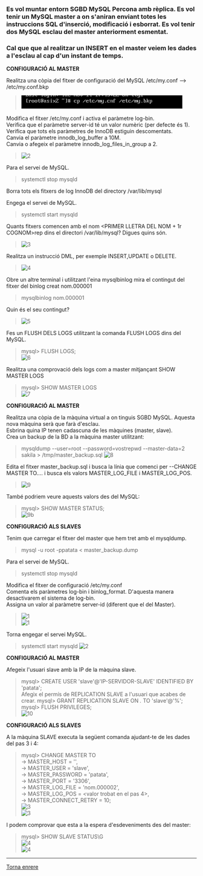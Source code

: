 ### Es vol muntar entorn SGBD MySQL Percona amb rèplica. Es vol tenir un MySQL master a on s'aniran enviant totes les instruccions SQL d'inserció, modificació i esborrat. Es vol tenir dos MySQL  esclau del master anteriorment esmentat.  
### Cal que que al realitzar un INSERT en el master veiem les dades a l'esclau al cap d'un instant de temps.  

__CONFIGURACIÓ AL MASTER__  

Realitza una còpia del fitxer de configuració del MySQL /etc/my.conf --> /etc/my.conf.bkp  
>  ![1](https://raw.githubusercontent.com/Josep88/MP10UF2-A4/master/img/exercici1/master/Captura1.PNG)  
  
Modifica el fitxer /etc/my.conf i activa el paràmetre log-bin.   
Verifica que el paràmetre server-id té un valor numèric (per defecte és 1).  
Verifica que tots els paràmetres de InnoDB estiguin descomentats.  
Canvia el paràmetre innodb_log_buffer a 10M.  
Canvia o afegeix el paràmetre innodb_log_files_in_group a 2.  
>  ![2](https://raw.githubusercontent.com/Josep88/MP10UF2-A5/master/img/exercici1/master/Captura2.PNG)  
  
Para el servei de MySQL.  
> systemctl stop mysqld  
  
Borra tots els fitxers de log InnoDB del directory /var/lib/mysql  
  
Engega el servei de MySQL.  
> systemctl start mysqld  
  
Quants fitxers comencen amb el nom <PRIMER LLETRA DEL NOM + 1r COGNOM>rep dins el directori /var/lib/mysql? Digues quins són.  
>  ![3](https://raw.githubusercontent.com/Josep88/MP10UF2-A5/master/img/exercici1/master/Captura3.PNG)  
  
Realitza un instrucció DML, per exemple INSERT,UPDATE o DELETE.  
>  ![4](https://raw.githubusercontent.com/Josep88/MP10UF2-A5/master/img/exercici1/master/Captura4.PNG)  
  
Obre un altre terminal i utilitzant l'eina mysqlbinlog mira el contingut del fitxer del binlog creat nom.000001  
> mysqlbinlog nom.000001  
  
Quin és el seu contingut?  
>  ![5](https://raw.githubusercontent.com/Josep88/MP10UF2-A5/master/img/exercici1/master/Captura5.PNG)  

Fes un FLUSH DELS LOGS utilitzant la comanda FLUSH LOGS dins del MySQL.  
> mysql> FLUSH LOGS;  
>  ![6](https://raw.githubusercontent.com/Josep88/MP10UF2-A5/master/img/exercici1/master/Captura6.PNG)  

Realitza una comprovació dels logs com a master mitjançant SHOW MASTER LOGS  
> mysql> SHOW MASTER LOGS  
>  ![7](https://raw.githubusercontent.com/Josep88/MP10UF2-A5/master/img/exercici1/master/Captura7.PNG)  

__CONFIGURACIÓ AL MASTER__  

Realitza una còpia de la màquina virtual a on tinguis SGBD MySQL. Aquesta nova màquina serà que farà d'esclau.  
Esbrina quina IP tenen cadascuna de les màquines (master, slave).  
Crea un backup de la BD a la màquina master utilitzant:  
> mysqldump --user=root --password=vostrepwd --master-data=2 sakila > /tmp/master_backup.sql
>  ![8](https://raw.githubusercontent.com/Josep88/MP10UF2-A5/master/img/exercici1/master/Captura8.PNG)  

Edita el fitxer master_backup.sql i busca la línia que comenci per --CHANGE MASTER TO.... i busca els valors MASTER_LOG_FILE i MASTER_LOG_POS.
>  ![9](https://raw.githubusercontent.com/Josep88/MP10UF2-A5/master/img/exercici1/master/Captura9.PNG)  
  
També podriem veure aquests valors des del MySQL:
> mysql> SHOW MASTER STATUS;  
>  ![9b](https://raw.githubusercontent.com/Josep88/MP10UF2-A5/master/img/exercici1/master/Captura9b.PNG)  

__CONFIGURACIÓ ALS SLAVES__  
  
Tenim que carregar el fitxer del master que hem tret amb el mysqldump.  
> mysql -u root -ppatata < master_backup.dump  

Para el servei de MySQL.  
> systemctl stop mysqld  
                                     
Modifica el fitxer de configuració /etc/my.conf  
Comenta els paràmetres log-bin i binlog_format. D'aquesta manera desactivarem el sistema de log-bin.  
Assigna un valor al paràmetre  server-id (diferent que el del Master).  
>  ![1](https://raw.githubusercontent.com/Josep88/MP10UF2-A5/master/img/exercici1/slave1/Captura1.PNG)  
>  ![1](https://raw.githubusercontent.com/Josep88/MP10UF2-A5/master/img/exercici1/slave2/Captura1.JPG)  

Torna engegar el servei MySQL.
> systemctl start mysqld
>  ![2](https://raw.githubusercontent.com/Josep88/MP10UF2-A5/master/img/exercici1/slave1/Captura2.PNG)  

__CONFIGURACIÓ AL MASTER__  
  
Afegeix l'usuari slave amb la IP de la màquina slave.  
> mysql> CREATE USER 'slave'@'IP-SERVIDOR-SLAVE' IDENTIFIED BY 'patata';  
Afegix el permís de REPLICATION SLAVE a l'usuari que acabes de crear.
> mysql> GRANT REPLICATION SLAVE ON *.* TO 'slave'@'%';  
> mysql> FLUSH PRIVILEGES;  
>  ![10](https://raw.githubusercontent.com/Josep88/MP10UF2-A5/master/img/exercici1/master/Captura10.PNG)  

__CONFIGURACIÓ ALS SLAVES__  
  
A la màquina SLAVE executa la següent comanda ajudant-te de les dades del pas 3 i 4:  
> mysql> CHANGE MASTER TO  
> -> MASTER_HOST = '<ip-servidor-master>',  
> -> MASTER_USER = 'slave',  
> -> MASTER_PASSWORD = 'patata',  
> -> MASTER_PORT = '3306',   
> -> MASTER_LOG_FILE = 'nom.000002',  
> -> MASTER_LOG_POS = <valor trobat en el pas 4>,  
> -> MASTER_CONNECT_RETRY = 10;  
>  ![3](https://raw.githubusercontent.com/Josep88/MP10UF2-A5/master/img/exercici1/slave1/Captura3.PNG)  
>  ![3](https://raw.githubusercontent.com/Josep88/MP10UF2-A5/master/img/exercici1/slave2/Captura3.JPG)  
  
I podem comprovar que esta a la espera d'esdeveniments des del master:  
> mysql> SHOW SLAVE STATUS\G  
>  ![4](https://raw.githubusercontent.com/Josep88/MP10UF2-A5/master/img/exercici1/slave1/Captura4.PNG)  
>  ![4](https://raw.githubusercontent.com/Josep88/MP10UF2-A5/master/img/exercici1/slave2/Captura4.JPG)  

***
[Torna enrere](https://github.com/Josep88/MP10UF2-A5)
